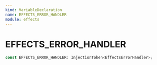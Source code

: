 ```yaml
---
kind: VariableDeclaration
name: EFFECTS_ERROR_HANDLER
module: effects
---
```


# EFFECTS_ERROR_HANDLER

```ts
const EFFECTS_ERROR_HANDLER: InjectionToken<EffectsErrorHandler>;
```
